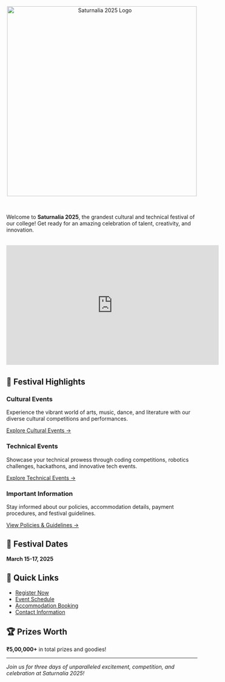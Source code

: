 <div align="center">
  <img src="/asset-3@4x.png" alt="Saturnalia 2025 Logo" width="500" style="margin-bottom: 2rem;">
</div>

Welcome to **Saturnalia 2025**, the grandest cultural and technical festival of our college! Get ready for an amazing celebration of talent, creativity, and innovation.

<div align="center" style="margin: 2rem 0;">
  <iframe width="560" height="315" src="https://www.youtube.com/embed/uvGQhTO3D_U" title="Saturnalia 2025 Festival Video" frameborder="0" allow="accelerometer; autoplay; clipboard-write; encrypted-media; gyroscope; picture-in-picture; web-share" allowfullscreen></iframe>
</div>

## 🌟 Festival Highlights

### Cultural Events
Experience the vibrant world of arts, music, dance, and literature with our diverse cultural competitions and performances.

[Explore Cultural Events →](/cultural/)

### Technical Events
Showcase your technical prowess through coding competitions, robotics challenges, hackathons, and innovative tech events.

[Explore Technical Events →](/technical/)

### Important Information
Stay informed about our policies, accommodation details, payment procedures, and festival guidelines.

[View Policies & Guidelines →](/policies/)

## 📅 Festival Dates
**March 15-17, 2025**

## 🎯 Quick Links
- [Register Now](#) 
- [Event Schedule](#)
- [Accommodation Booking](/policies/accommodation)
- [Contact Information](/contact)

## 🏆 Prizes Worth
**₹5,00,000+** in total prizes and goodies!

---

*Join us for three days of unparalleled excitement, competition, and celebration at Saturnalia 2025!*
